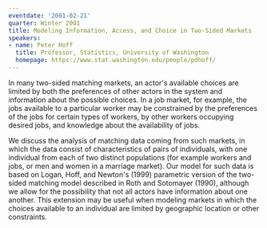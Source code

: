 ```yaml
---
eventdate: '2001-02-21'
quarter: Winter 2001
title: Modeling Information, Access, and Choice in Two-Sided Markets
speakers:
- name: Peter Hoff
  title: Professor, Statistics, University of Washington
  homepage: https://www.stat.washington.edu/people/pdhoff/
---
```

In many two-sided matching markets, an actor's available choices are limited by both the preferences of other actors in the system and information about the possible choices. In a job market, for example, the jobs available to a particular worker may be constrained by the preferences of the jobs for certain types of workers, by other workers occupying desired jobs, and knowledge about the availability of jobs.

We discuss the analysis of matching data coming from such markets, in which the data consist of characteristics of pairs of individuals, with one individual from each of two distinct populations (for example workers and jobs, or men and women in a marriage market). Our model for such data is based on Logan, Hoff, and Newton's (1999) parametric version of the two-sided matching model described in Roth and Sotomayer (1990), although we allow for the possibility that not all actors have information about one another. This extension may be useful when modeling markets in which the choices available to an individual are limited by geographic location or other constraints.